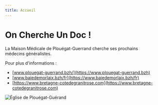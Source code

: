 ```yaml
---
title: Accueil
---
```

# On Cherche Un Doc !

La Maison Médicale de Plouégat-Guerrand cherche ses prochains médecins généralistes.

Pour plus d'informations : 

- [www.plouegat-guerrand.bzh/](https://www.plouegat-guerrand.bzh)
- [www.baiedemorlaix.bzh/fr](https://www.baiedemorlaix.bzh/fr)
- [https://www.bretagne-cotedegranitrose.com](https://www.bretagne-cotedegranitrose.com)

![Église de Plouégat-Guérand](images/Plouégat-Guérand_(29)_Église_01.jpg)